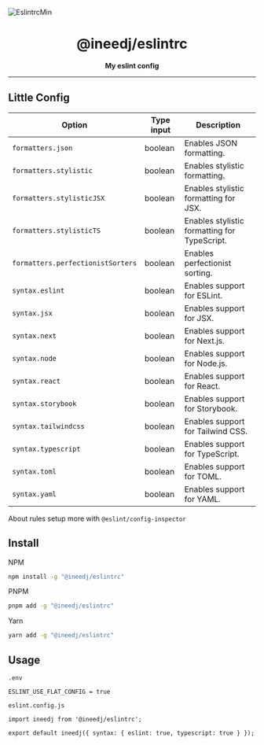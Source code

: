 ![EslintrcMin](https://github.com/INeedJobToStartWork/INeedJobToStartWork/assets/97305201/1d123fd4-6474-439f-a790-d7e8f3180a72)

<h1 align="center">@ineedj/eslintrc</h1>
<p align="center"><b>My eslint config</b></p>

<hr/>

## Little Config

| Option                            | Type input | Description                                  |
| --------------------------------- | ---------- | -------------------------------------------- |
| `formatters.json`                 | boolean    | Enables JSON formatting.                     |
| `formatters.stylistic`            | boolean    | Enables stylistic formatting.                |
| `formatters.stylisticJSX`         | boolean    | Enables stylistic formatting for JSX.        |
| `formatters.stylisticTS`          | boolean    | Enables stylistic formatting for TypeScript. |
| `formatters.perfectionistSorters` | boolean    | Enables perfectionist sorting.               |
| `syntax.eslint`                   | boolean    | Enables support for ESLint.                  |
| `syntax.jsx`                      | boolean    | Enables support for JSX.                     |
| `syntax.next`                     | boolean    | Enables support for Next.js.                 |
| `syntax.node`                     | boolean    | Enables support for Node.js.                 |
| `syntax.react`                    | boolean    | Enables support for React.                   |
| `syntax.storybook`                | boolean    | Enables support for Storybook.               |
| `syntax.tailwindcss`              | boolean    | Enables support for Tailwind CSS.            |
| `syntax.typescript`               | boolean    | Enables support for TypeScript.              |
| `syntax.toml`                     | boolean    | Enables support for TOML.                    |
| `syntax.yaml`                     | boolean    | Enables support for YAML.                    |

About rules setup more with `@eslint/config-inspector`

## Install

NPM

```bash copy
npm install -g "@ineedj/eslintrc"
```

PNPM

```bash copy
pnpm add -g "@ineedj/eslintrc"
```

Yarn

```bash copy
yarn add -g "@ineedj/eslintrc"
```

## Usage

`.env`

```
ESLINT_USE_FLAT_CONFIG = true
```

`eslint.config.js`

```
import ineedj from '@ineedj/eslintrc';

export default ineedj({ syntax: { eslint: true, typescript: true } });
```
